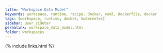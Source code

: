 ```yaml
---
title: "Workspace Data Model"
keywords: workspace, runtime, recipe, docker, yaml, Dockerfile, docker, kubernetes, container, pod
tags: [workspace, runtime, docker, kubernetes]
sidebar: user_sidebar
permalink: workspace_data_model.html
folder: workspaces
---
```


{% include links.html %}
